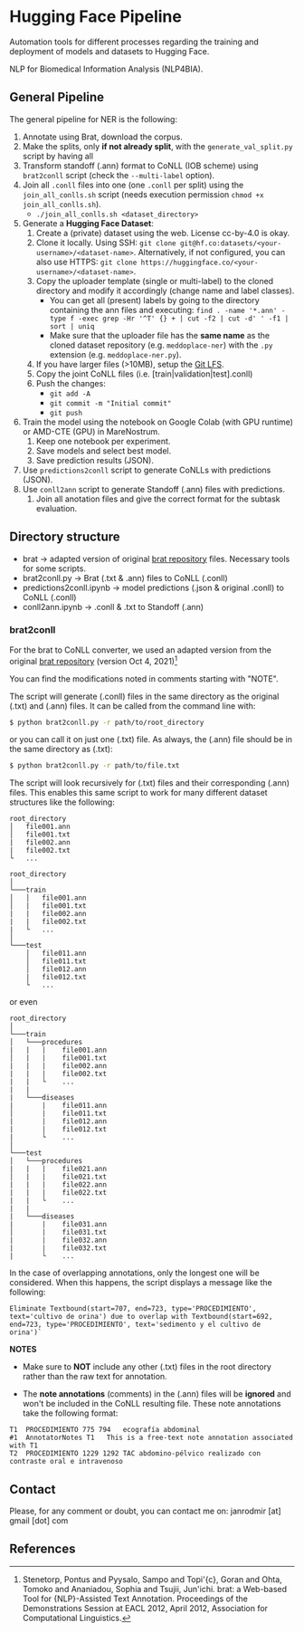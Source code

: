 # Hugging Face Pipeline

Automation tools for different processes regarding the training and deployment of models and datasets to Hugging Face.

NLP for Biomedical Information Analysis (NLP4BIA).

## General Pipeline

The general pipeline for NER is the following:
1. Annotate using Brat, download the corpus.
2. Make the splits, only **if not already split**, with the `generate_val_split.py` script by having all 
2. Transform standoff (.ann) format to CoNLL (IOB scheme) using `brat2conll` script (check the `--multi-label` option).
3. Join all `.conll` files into one (one `.conll` per split) using the `join_all_conlls.sh` script (needs execution permission `chmod +x join_all_conlls.sh`).
    - `./join_all_conlls.sh <dataset_directory>`
4. Generate a **Hugging Face Dataset**:
    1. Create a (private) dataset using the web. License cc-by-4.0 is okay.
    2. Clone it locally. Using SSH: `git clone git@hf.co:datasets/<your-username>/<dataset-name>`. Alternatively, if not configured, you can also use HTTPS: `git clone https://huggingface.co/<your-username>/<dataset-name>`.
    3. Copy the uploader template (single or multi-label) to the cloned directory and modify it accordingly (change name and label classes).
        - You can get all (present) labels by going to the directory containing the ann files and executing: `find . -name '*.ann' -type f -exec grep -Hr '^T' {} + | cut -f2 | cut -d' ' -f1 | sort | uniq`
        - Make sure that the uploader file has the **same name** as the cloned dataset repository (e.g. `meddoplace-ner`) with the `.py` extension (e.g. `meddoplace-ner.py`).
    4. If you have larger files (>10MB), setup the [Git LFS](https://huggingface.co/docs/hub/repositories-getting-started).
    5. Copy the joint CoNLL files (i.e. \[train|validation|test\].conll)
    6. Push the changes:
        - `git add -A`
        - `git commit -m "Initial commit"`
        - `git push`
5. Train the model using the notebook on Google Colab (with GPU runtime) or AMD-CTE (GPU) in MareNostrum.
    1. Keep one notebook per experiment.
    2. Save models and select best model.
    3. Save prediction results (JSON).
6. Use `predictions2conll` script to generate CoNLLs with predictions (JSON).
7. Use `conll2ann` script to generate Standoff (.ann) files with predictions.
    1. Join all anotation files and give the correct format for the subtask evaluation.


## Directory structure

- brat -> adapted version of original [brat repository](https://github.com/nlplab/brat) files. Necessary tools for some scripts.
- brat2conll.py -> Brat (.txt & .ann) files to CoNLL (.conll)
- predictions2conll.ipynb -> model predictions (.json & original .conll) to CoNLL (.conll)
- conll2ann.ipynb -> .conll & .txt to Standoff (.ann)



### brat2conll

For the brat to CoNLL converter, we used an adapted version from the original [brat repository](https://github.com/nlplab/brat) (version Oct 4, 2021)[^1]

You can find the modifications noted in comments starting with "NOTE".

The script will generate (.conll) files in the same directory as the original (.txt) and (.ann) files. It can be called from the command line with:

```bash
$ python brat2conll.py -r path/to/root_directory
```

or you can call it on just one (.txt) file. As always, the (.ann) file should be in the same directory as (.txt):

```bash
$ python brat2conll.py -r path/to/file.txt
```

The script will look recursively for (.txt) files and their corresponding (.ann) files. This enables this same script to work for many different dataset structures like the following:

```
root_directory
│   file001.ann
│   file001.txt
|   file002.ann
|   file002.txt
└   ...
```

```
root_directory
│
└───train
│   │   file001.ann
│   |   file001.txt
|   |   file002.ann
|   |   file002.txt
|   └   ...
│
└───test
    │   file011.ann
    │   file011.txt
    │   file012.ann
    |   file012.txt
    └   ...
```

or even

```
root_directory
│
└───train
│   └───procedures
|   |   |    file001.ann
│   |   |    file001.txt
|   |   |    file002.ann
|   |   |    file002.txt
|   |   └    ...
|   |
|   └───diseases
|       |    file011.ann
│       |    file011.txt
|       |    file012.ann
|       |    file012.txt
|       └    ...
│
└───test
│   └───procedures
|   |   |    file021.ann
│   |   |    file021.txt
|   |   |    file022.ann
|   |   |    file022.txt
|   |   └    ...
|   |
|   └───diseases
|       |    file031.ann
│       |    file031.txt
|       |    file032.ann
|       |    file032.txt
|       └    ...
```

In the case of overlapping annotations, only the longest one will be considered. When this happens, the script displays a message like the following:

```
Eliminate Textbound(start=707, end=723, type='PROCEDIMIENTO', text='cultivo de orina') due to overlap with Textbound(start=692, end=723, type='PROCEDIMIENTO', text='sedimento y el cultivo de orina')`
```

**NOTES**

- Make sure to **NOT** include any other (.txt) files in the root directory rather than the raw text for annotation.

- The **note annotations** (comments) in the (.ann) files will be **ignored** and won't be included in the CoNLL resulting file. These note annotations take the following format:

```
T1	PROCEDIMIENTO 775 794	ecografía abdominal
#1	AnnotatorNotes T1	This is a free-text note annotation associated with T1
T2	PROCEDIMIENTO 1229 1292	TAC abdomino-pélvico realizado con contraste oral e intravenoso
```

## Contact

Please, for any comment or doubt, you can contact me on: janrodmir \[at] gmail \[dot] com

## References

[^1]: Stenetorp, Pontus and Pyysalo, Sampo and Topi\'{c}, Goran and Ohta, Tomoko and Ananiadou, Sophia and Tsujii, Jun'ichi. brat: a Web-based Tool for {NLP}-Assisted Text Annotation. Proceedings of the Demonstrations Session at EACL 2012, April 2012, Association for Computational Linguistics.
